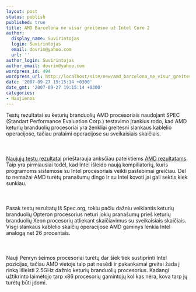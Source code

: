 ```yaml
---
layout: post
status: publish
published: true
title: AMD Barcelona ne visur greitesnė už Intel Core 2
author:
  display_name: Suvirintojas
  login: Suvirintojas
  email: dovrim@yahoo.com
  url: ''
author_login: Suvirintojas
author_email: dovrim@yahoo.com
wordpress_id: 494
wordpress_url: http://localhost/site/new/amd_barcelona_ne_visur_greitesne_uz_intel_core_2/
date: '2007-09-27 19:15:14 +0300'
date_gmt: '2007-09-27 19:15:14 +0300'
categories:
- Naujienos
---
```

<p>Testų rezultatai su keturių branduolių AMD procesoriais naudojant SPEC (Standart Performance Evaluation Corp.) testavimo įrankius rodo, kad AMD keturių branduolių procesoriai yra ženkliai greitesni slankaus kablelio operacijose, tačiau pralaimi operacijose su sveikaisiais skaičiais.<br />
<br><br />
<br><a class="ns" href="http://www.spec.org/cpu2006/results/res2007q3/">Naujųjų testų rezultatai</a> prieštarauja anksčiau pateiktiems <a class="ns" href="http://www.xbitlabs.com/news/cpu/display/20070702235635.html">AMD rezultatams</a>. Taip yra pirmiausiai todėl, kad Intel išleido naują kompiliatorių, kuris programoms sistemose su Intel procesoriais veikti pastebimai greičiau. Dėl to nemažai AMD turėtų pranašumų dingo ir su Intel kovoti jai gali sektis kiek sunkiau.<br />
<br><br />
<br>Pasak testų rezultatų iš Spec.org, tokiu pačiu dažniu veikiantis keturių branduolių Opteron procesorius neturi jokių pranašumų prieš keturių branduolių Xeon procesorių atliekant skaičiavimus su sveikaisiais skaičiais. Visgi slankaus kablelio skaičių operacijose AMD gaminys lenkia Intel analogą net 26 procentais.<br />
<br><br />
<br>Nauji Penryn šeimos procesoriai turėtų dar šiek tiek sustiprinti Intel pozicijas, tačiau AMD vietoje taip pat nesėdi ir pakankamai greitai žada į rinką išleisti 2.5GHz dažnio keturių branduolių procesorius. Kadangi užtikrinto laimėtojo tarp x86 procesorių gamintojų kol kas nėra, kova tarp jų turėtų būti įdomi.</p>
